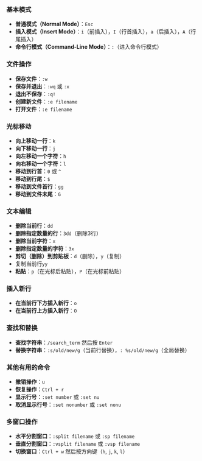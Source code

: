 
### 基本模式
- **普通模式（Normal Mode）**：`Esc`
- **插入模式（Insert Mode）**：`i`（前插入），`I`（行首插入），`a`（后插入），`A`（行尾插入）
- **命令行模式（Command-Line Mode）**：`:`（进入命令行模式）

### 文件操作
- **保存文件**：`:w`
- **保存并退出**：`:wq` 或 `:x`
- **退出不保存**：`:q!`
- **创建新文件**：`:e filename`
- **打开文件**：`:e filename`

### 光标移动
- **向上移动一行**：`k`
- **向下移动一行**：`j`
- **向左移动一个字符**：`h`
- **向右移动一个字符**：`l`
- **移动到行首**：`0` 或 `^`
- **移动到行尾**：`$`
- **移动到文件首行**：`gg`
- **移动到文件末尾**：`G`

### 文本编辑
- **删除当前行**：`dd`
- **删除指定数量的行**：`3dd`（删除3行）
- **删除当前字符**：`x`
- **删除指定数量的字符**：`3x`
- **剪切（删除）到剪贴板**：`d`（删除），`y`（复制）
- 复制当前行`yy`
- **粘贴**：`p`（在光标后粘贴），`P`（在光标前粘贴）

### 插入新行
- **在当前行下方插入新行**：`o`
- **在当前行上方插入新行**：`O`

### 查找和替换
- **查找字符串**：`/search_term` 然后按 `Enter`
- **替换字符串**：`:s/old/new/g`（当前行替换），`: %s/old/new/g`（全局替换）

### 其他有用的命令
- **撤销操作**：`u`
- **恢复操作**：`Ctrl + r`
- **显示行号**：`:set number` 或 `:set nu`
- **取消显示行号**：`:set nonumber` 或 `:set nonu`

### 多窗口操作
- **水平分割窗口**：`:split filename` 或 `:sp filename`
- **垂直分割窗口**：`:vsplit filename` 或 `:vsp filename`
- **切换窗口**：`Ctrl + w` 然后按方向键（`h`, `j`, `k`, `l`）

